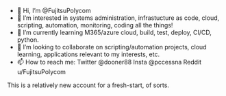 - 👋 Hi, I’m @FujitsuPolycom
- 👀 I’m interested in systems administration, infrastucture as code, cloud, scripting, automation, monitoring, coding all the things!
- 🌱 I’m currently learning M365/azure cloud, build, test, deploy, CI/CD, python.
- 💞️ I’m looking to collaborate on scripting/automation projects, cloud learning, applications relevant to my interests, etc.
- 📫 How to reach me: Twitter @dooner88 Insta @pccessna Reddit u/FujitsuPolycom

This is a relatively new account for a fresh-start, of sorts. 

<!---
FujitsuPolycom/FujitsuPolycom is a ✨ special ✨ repository because its `README.md` (this file) appears on your GitHub profile.
You can click the Preview link to take a look at your changes.
--->
